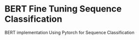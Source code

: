 # BERT Fine Tuning Sequence Classification
 BERT implementation Using Pytorch for Sequence Classification
